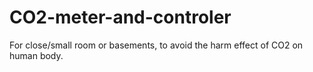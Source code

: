 # CO2-meter-and-controler
For close/small room or basements, to avoid the harm effect of CO2 on human body.
